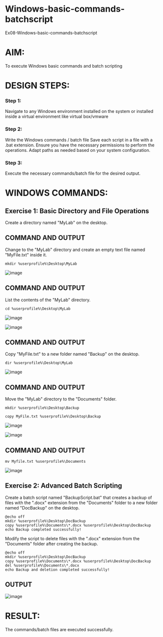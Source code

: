 # Windows-basic-commands-batchscript
Ex08-Windows-basic-commands-batchscript

# AIM:
To execute Windows basic commands and batch scripting

# DESIGN STEPS:

### Step 1:

Navigate to any Windows environment installed on the system or installed inside a virtual environment like virtual box/vmware 

### Step 2:

Write the Windows commands / batch file
Save each script in a file with a .bat extension.
Ensure you have the necessary permissions to perform the operations.
Adapt paths as needed based on your system configuration.
### Step 3:

Execute the necessary commands/batch file for the desired output. 




# WINDOWS COMMANDS:
## Exercise 1: Basic Directory and File Operations
Create a directory named "MyLab" on the desktop.


## COMMAND AND OUTPUT
Change to the "MyLab" directory and create an empty text file named "MyFile.txt" inside it.
```
mkdir %userprofile%\Desktop\MyLab
```
![image](https://github.com/user-attachments/assets/51be50b9-009d-4a34-9e07-73e41332a414)


## COMMAND AND OUTPUT
List the contents of the "MyLab" directory.
```
cd %userprofile%\Desktop\MyLab
```
![image](https://github.com/user-attachments/assets/c573ec08-0f89-427e-a648-919d5fe8150a)

![image](https://github.com/user-attachments/assets/239f273a-61ab-4e43-961e-6ebedc793e5d)

## COMMAND AND OUTPUT
Copy "MyFile.txt" to a new folder named "Backup" on the desktop.
```
dir %userprofile%\Desktop\MyLab
```
![image](https://github.com/user-attachments/assets/c77b2551-bffa-49d2-ab84-60e7d221b068)

## COMMAND AND OUTPUT
Move the "MyLab" directory to the "Documents" folder.
```
mkdir %userprofile%\Desktop\Backup

copy MyFile.txt %userprofile%\Desktop\Backup
```
![image](https://github.com/user-attachments/assets/a0f80ef5-e8f6-4cbd-b96b-e5cce11e902c)

![image](https://github.com/user-attachments/assets/08a33477-ac70-4c67-94cc-752c203ee715)


## COMMAND AND OUTPUT
```
mv Myfile.txt %userprofile%\Documents
```
![image](https://github.com/user-attachments/assets/0dd978e0-e0d6-4a93-a619-83d965a0bfd2)


## Exercise 2: Advanced Batch Scripting
Create a batch script named "BackupScript.bat" that creates a backup of files with the ".docx" extension from the "Documents" folder to a new folder named "DocBackup" on the desktop.
```
@echo off
mkdir %userprofile%\Desktop\DocBackup
copy %userprofile%\Documents\*.docx %userprofile%\Desktop\DocBackup
echo Backup completed successfully!
```
Modify the script to delete files with the ".docx" extension from the "Documents" folder after creating the backup.
```
@echo off
mkdir %userprofile%\Desktop\DocBackup
copy %userprofile%\Documents\*.docx %userprofile%\Desktop\DocBackup
del %userprofile%\Documents\*.docx
echo Backup and deletion completed successfully!
```

## OUTPUT
![image](https://github.com/user-attachments/assets/ddf657d3-b54a-44c7-8393-615d081e9043)

# RESULT:
The commands/batch files are executed successfully.


